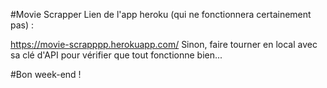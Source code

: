 
#Movie Scrapper
Lien de l'app heroku (qui ne fonctionnera certainement pas) :

https://movie-scrapppp.herokuapp.com/
Sinon, faire tourner en local avec sa clé d'API pour vérifier que tout fonctionne bien...

#Bon week-end !
